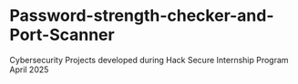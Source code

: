 # Password-strength-checker-and-Port-Scanner
Cybersecurity Projects developed during Hack Secure Internship Program April 2025
